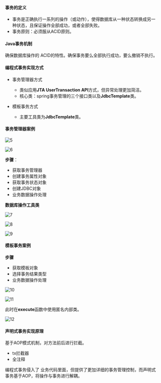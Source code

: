 #### 事务的定义

- 事务是正确执行一系列的操作（或动作），使得数据库从一种状态转换成另一种状态，且保证操作全部成功，或者全部失败。
- 事务原则：必须服从ACID原则。

#### Java事务机制

确保数据库操作的 ACID的特性。确保事务要么全部执行成功，要么撤销不执行。

#### 编程式事务实现方式

- 事务管理器方式
  - 类似应用**JTA UserTransaction API**方式，但异常处理更加简洁。
  - 核心类：spring事务管理的三个接口类以及**JdbcTemplate**类。

- 模板事务方式
  - 主要工具类为**JdbcTemplate**类。

#### 事务管理器案例

![5](C:\Users\Dell\Desktop\java笔记\引用图片\5.jpg)

![6](C:\Users\Dell\Desktop\java笔记\引用图片\6.jpg)

**步骤**：

- 获取事务管理器
- 创建事务属性对象
- 获取事务状态对象
- 创建JDBC对象
- 业务数据操作处理

**数据库操作工具类**

![7](C:\Users\Dell\Desktop\java笔记\引用图片\7.jpg)

![8](C:\Users\Dell\Desktop\java笔记\引用图片\8.jpg)

![9](C:\Users\Dell\Desktop\java笔记\引用图片\9.jpg)

#### 模板事务案例

**步骤**

- 获取模板对象
- 选择事务结果类型
- 业务数据操作处理

![10](C:\Users\Dell\Desktop\java笔记\引用图片\10.jpg)

![11](C:\Users\Dell\Desktop\java笔记\引用图片\11.jpg)

此时在**execute**函数中使用匿名内部类。

![12](C:\Users\Dell\Desktop\java笔记\引用图片\12.jpg)

#### 声明式事务实现原理

基于AOP模式机制，对方法前后进行拦截。

- tx拦截器
- 全注释

编程式事务侵入了 业务代码里面，但提供了更加详细的事务管理控制，而声明式事务基于AOP，将操作与事务进行解耦。